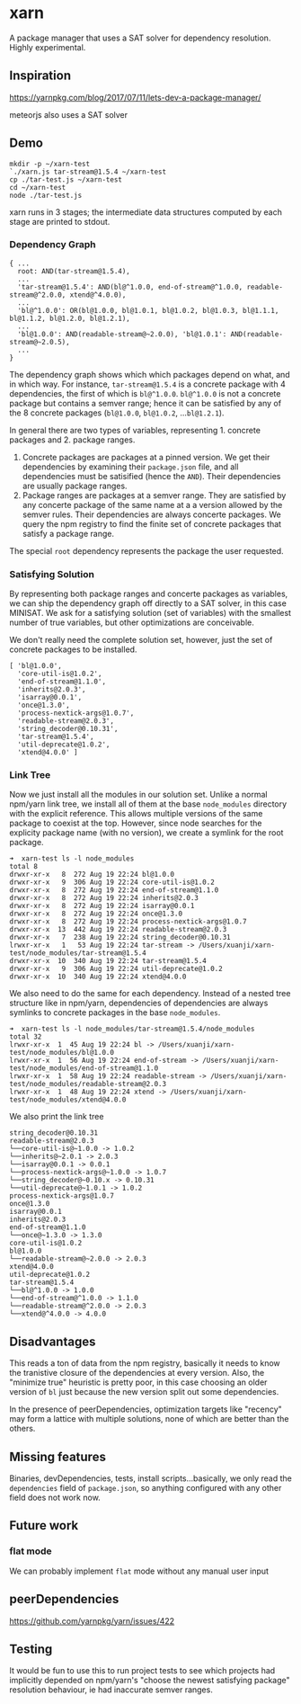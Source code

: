 # xarn
A package manager that uses a SAT solver for dependency resolution. Highly experimental.

## Inspiration

https://yarnpkg.com/blog/2017/07/11/lets-dev-a-package-manager/

meteorjs also uses a SAT solver

## Demo

```
mkdir -p ~/xarn-test
`./xarn.js tar-stream@1.5.4 ~/xarn-test
cp ./tar-test.js ~/xarn-test
cd ~/xarn-test
node ./tar-test.js
```

xarn runs in 3 stages; the intermediate data structures computed by each stage are printed to stdout.

### Dependency Graph

```
{ ...
  root: AND(tar-stream@1.5.4),
  ...
  'tar-stream@1.5.4': AND(bl@^1.0.0, end-of-stream@^1.0.0, readable-stream@^2.0.0, xtend@^4.0.0),
  ...
  'bl@^1.0.0': OR(bl@1.0.0, bl@1.0.1, bl@1.0.2, bl@1.0.3, bl@1.1.1, bl@1.1.2, bl@1.2.0, bl@1.2.1),
  ...
  'bl@1.0.0': AND(readable-stream@~2.0.0), 'bl@1.0.1': AND(readable-stream@~2.0.5),
  ...
}
```

The dependency graph shows which which packages depend on what, and in which way. For instance, `tar-stream@1.5.4` is a concrete package with 4 dependencies, the first of which is `bl@^1.0.0`. `bl@^1.0.0` is not a concrete package but contains a semver range; hence it can be satisfied by any of the 8 concrete packages (`bl@1.0.0`, `bl@1.0.2`, ...`bl@1.2.1`).

In general there are two types of variables, representing 1. concrete packages and 2. package ranges.

1. Concrete packages are packages at a pinned version. We get their dependencies by examining their `package.json` file, and all dependencies must be satisified (hence the `AND`). Their dependencies are usually package ranges.
2. Package ranges are packages at a semver range. They are satisfied by any concerte package of the same name at a a version allowed by the semver rules. Their dependencies are always concerte packages. We query the npm registry to find the finite set of concrete packages that satisfy a package range.

The special `root` dependency represents the package the user requested.

### Satisfying Solution

By representing both package ranges and concerte packages as variables, we can ship the dependency graph off directly to a SAT solver, in this case MINISAT. We ask for a satisfying solution (set of variables) with the smallest number of true variables, but other optimizations are conceivable.

We don't really need the complete solution set, however, just the set of concrete packages to be installed.

```
[ 'bl@1.0.0',
  'core-util-is@1.0.2',
  'end-of-stream@1.1.0',
  'inherits@2.0.3',
  'isarray@0.0.1',
  'once@1.3.0',
  'process-nextick-args@1.0.7',
  'readable-stream@2.0.3',
  'string_decoder@0.10.31',
  'tar-stream@1.5.4',
  'util-deprecate@1.0.2',
  'xtend@4.0.0' ]
```

### Link Tree

Now we just install all the modules in our solution set. Unlike a normal npm/yarn link tree, we install all of them at the base `node_modules` directory with the explicit reference. This allows multiple versions of the same package to coexist at the top. However, since node searches for the explicity package name (with no version), we create a symlink for the root package.

```
➜  xarn-test ls -l node_modules
total 8
drwxr-xr-x   8  272 Aug 19 22:24 bl@1.0.0
drwxr-xr-x   9  306 Aug 19 22:24 core-util-is@1.0.2
drwxr-xr-x   8  272 Aug 19 22:24 end-of-stream@1.1.0
drwxr-xr-x   8  272 Aug 19 22:24 inherits@2.0.3
drwxr-xr-x   8  272 Aug 19 22:24 isarray@0.0.1
drwxr-xr-x   8  272 Aug 19 22:24 once@1.3.0
drwxr-xr-x   8  272 Aug 19 22:24 process-nextick-args@1.0.7
drwxr-xr-x  13  442 Aug 19 22:24 readable-stream@2.0.3
drwxr-xr-x   7  238 Aug 19 22:24 string_decoder@0.10.31
lrwxr-xr-x   1   53 Aug 19 22:24 tar-stream -> /Users/xuanji/xarn-test/node_modules/tar-stream@1.5.4
drwxr-xr-x  10  340 Aug 19 22:24 tar-stream@1.5.4
drwxr-xr-x   9  306 Aug 19 22:24 util-deprecate@1.0.2
drwxr-xr-x  10  340 Aug 19 22:24 xtend@4.0.0
```

We also need to do the same for each dependency. Instead of a nested tree structure like in npm/yarn, dependencies of dependencies are always symlinks to concrete packages in the base `node_modules`.

```
➜  xarn-test ls -l node_modules/tar-stream@1.5.4/node_modules
total 32
lrwxr-xr-x  1  45 Aug 19 22:24 bl -> /Users/xuanji/xarn-test/node_modules/bl@1.0.0
lrwxr-xr-x  1  56 Aug 19 22:24 end-of-stream -> /Users/xuanji/xarn-test/node_modules/end-of-stream@1.1.0
lrwxr-xr-x  1  58 Aug 19 22:24 readable-stream -> /Users/xuanji/xarn-test/node_modules/readable-stream@2.0.3
lrwxr-xr-x  1  48 Aug 19 22:24 xtend -> /Users/xuanji/xarn-test/node_modules/xtend@4.0.0
```

We also print the link tree

```
string_decoder@0.10.31
readable-stream@2.0.3
└──core-util-is@~1.0.0 -> 1.0.2
└──inherits@~2.0.1 -> 2.0.3
└──isarray@0.0.1 -> 0.0.1
└──process-nextick-args@~1.0.0 -> 1.0.7
└──string_decoder@~0.10.x -> 0.10.31
└──util-deprecate@~1.0.1 -> 1.0.2
process-nextick-args@1.0.7
once@1.3.0
isarray@0.0.1
inherits@2.0.3
end-of-stream@1.1.0
└──once@~1.3.0 -> 1.3.0
core-util-is@1.0.2
bl@1.0.0
└──readable-stream@~2.0.0 -> 2.0.3
xtend@4.0.0
util-deprecate@1.0.2
tar-stream@1.5.4
└──bl@^1.0.0 -> 1.0.0
└──end-of-stream@^1.0.0 -> 1.1.0
└──readable-stream@^2.0.0 -> 2.0.3
└──xtend@^4.0.0 -> 4.0.0
```

## Disadvantages

This reads a ton of data from the npm registry, basically it needs to know the tranistive closure of the dependencies at every version. Also, the "minimize true" heuristic is pretty poor, in this case choosing an older version of `bl` just because the new version split out some dependencies.

In the presence of peerDependencies, optimization targets like "recency" may form a lattice with multiple solutions, none of which are better than the others.

## Missing features

Binaries, devDependencies, tests, install scripts...basically, we only read the `dependencies` field of `package.json`, so anything configured with any other field does not work now.

## Future work

### flat mode

We can probably implement `flat` mode without any manual user input

## peerDependencies

https://github.com/yarnpkg/yarn/issues/422

## Testing

It would be fun to use this to run project tests to see which projects had implicitly depended on npm/yarn's "choose the newest satisfying package" resolution behaviour, ie had inaccurate semver ranges.
